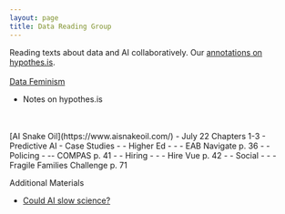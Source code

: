 ```yaml
---
layout: page
title: Data Reading Group
---
```

Reading texts about data and AI collaboratively.
Our [annotations on hypothes.is](https://hypothes.is/groups/4bnqzdi7/data-reading-group).
  <br>
  <br>
[Data Feminism](https://data-feminism.mitpress.mit.edu/)
- Notes on hypothes.is
<br>
<br>
[AI Snake Oil](https://www.aisnakeoil.com/)
- July 22 Chapters 1-3
- Predictive AI
- Case Studies
- - Higher Ed
- - - EAB Navigate p. 36
- - Policing
- -- COMPAS p. 41
- - Hiring
- - - Hire Vue p. 42
- - Social
- - - Fragile Families Challenge p. 71

Additional Materials
- [Could AI slow science?](https://www.aisnakeoil.com/p/could-ai-slow-science)
